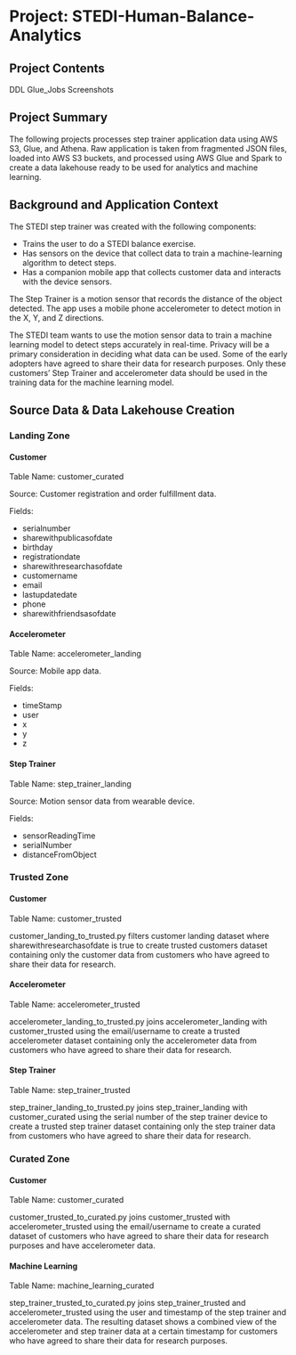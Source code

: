 # Project: STEDI-Human-Balance-Analytics

## Project Contents

DDL
Glue_Jobs
Screenshots

## Project Summary

The following projects processes step trainer application data using AWS S3, Glue, and Athena. Raw application is taken from fragmented JSON files, loaded into AWS S3 buckets, and processed using AWS Glue and Spark to create a data lakehouse ready to be used for analytics and machine learning.

## Background and Application Context

The STEDI step trainer was created with the following components:

* Trains the user to do a STEDI balance exercise.
* Has sensors on the device that collect data to train a machine-learning algorithm to detect steps.
* Has a companion mobile app that collects customer data and interacts with the device sensors.

The Step Trainer is a motion sensor that records the distance of the object detected. The app uses a mobile phone accelerometer to detect motion in the X, Y, and Z directions.

The STEDI team wants to use the motion sensor data to train a machine learning model to detect steps accurately in real-time. Privacy will be a primary consideration in deciding what data can be used. Some of the early adopters have agreed to share their data for research purposes. Only these customers’ Step Trainer and accelerometer data should be used in the training data for the machine learning model.

## Source Data & Data Lakehouse Creation

### Landing Zone

#### Customer

Table Name: customer_curated

Source: Customer registration and order fulfillment data.

Fields:
* serialnumber
* sharewithpublicasofdate
* birthday
* registrationdate
* sharewithresearchasofdate
* customername
* email
* lastupdatedate
* phone
* sharewithfriendsasofdate

#### Accelerometer

Table Name: accelerometer_landing

Source: Mobile app data.

Fields:
* timeStamp
* user 
* x
* y
* z

#### Step Trainer

Table Name: step_trainer_landing

Source: Motion sensor data from wearable device.

Fields:
* sensorReadingTime
* serialNumber
* distanceFromObject

### Trusted Zone

#### Customer

Table Name: customer_trusted

customer_landing_to_trusted.py filters customer landing dataset where sharewithresearchasofdate is true to create trusted customers dataset containing only the customer data from customers who have agreed to share their data for research.

#### Accelerometer

Table Name: accelerometer_trusted

accelerometer_landing_to_trusted.py joins accelerometer_landing with customer_trusted using the email/username to create a trusted accelerometer dataset containing only the accelerometer data from customers who have agreed to share their data for research.

#### Step Trainer

Table Name: step_trainer_trusted

step_trainer_landing_to_trusted.py joins step_trainer_landing with customer_curated using the serial number of the step trainer device to create a trusted step trainer dataset containing only the step trainer data from customers who have agreed to share their data for research.

### Curated Zone

#### Customer

Table Name: customer_curated

customer_trusted_to_curated.py joins customer_trusted with accelerometer_trusted using the email/username to create a curated dataset of customers who have agreed to share their data for research purposes and have accelerometer data.

#### Machine Learning

Table Name: machine_learning_curated

step_trainer_trusted_to_curated.py joins step_trainer_trusted and accelerometer_trusted using the user and timestamp of the step trainer and accelerometer data. The resulting dataset shows a combined view of the accelerometer and step trainer data at a certain timestamp for customers who have agreed to share their data for research purposes.







